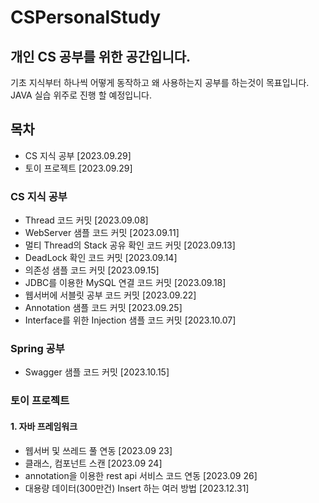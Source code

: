 # CSPersonalStudy
개인 CS 공부를 위한 공간입니다.
--------------------------
기초 지식부터 하나씩 어떻게 동작하고 왜 사용하는지 공부를 하는것이 목표입니다.   
JAVA 실습 위주로 진행 할 예정입니다.   

## 목차
 - CS 지식 공부 [2023.09.29]
 - 토이 프로젝트 [2023.09.29]

### CS 지식 공부
 - Thread 코드 커밋 [2023.09.08]   
 - WebServer 샘플 코드 커밋 [2023.09.11]  
 - 멀티 Thread의 Stack 공유 확인 코드 커밋 [2023.09.13]
 - DeadLock 확인 코드 커밋 [2023.09.14]
 - 의존성 샘플 코드 커밋 [2023.09.15]
 - JDBC를 이용한 MySQL 연결 코드 커밋 [2023.09.18]
 - 웹서버에 서블릿 공부 코드 커밋 [2023.09.22]
 - Annotation 샘플 코드 커밋 [2023.09.25]
 - Interface를 위한 Injection 샘플 코드 커밋 [2023.10.07]


### Spring 공부
 - Swagger 샘플 코드 커밋 [2023.10.15]

### 토이 프로젝트

#### 1. 자바 프레임워크
 - 웹서버 및 쓰레드 풀 연동 [2023.09 23]
 - 클래스, 컴포넌트 스캔 [2023.09 24]
 - annotation을 이용한 rest api 서비스 코드 연동 [2023.09 26]
 - 대용량 데이터(300만건) Insert 하는 여러 방법 [2023.12.31]

